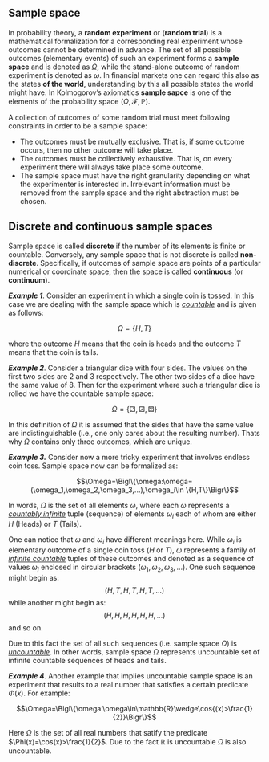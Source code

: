 ## Sample space

In probability theory, a **random experiment** or (**random trial**) is a mathematical formalization for a corresponding real experiment whose outcomes cannot be determined in advance. The set of all possible outcomes (elementary events) of such an experiment forms a **sample space** and is denoted as $\Omega$, while the stand-alone outcome of random experiment is denoted as $\omega$. In financial markets one can regard this also as the states **of the world**, understanding by this all possible states the world might have. In Kolmogorov’s axiomatics **sample sapce** is one of the elements of the probability space $(\Omega, \mathcal{F}, \mathbb{P})$. 

A collection of outcomes of some random trial must meet following constraints in order to be a sample space:
- The outcomes must be mutually exclusive.  That is, if some outcome occurs, then no other outcome will take place.
- The outcomes must be collectively exhaustive. That is, on every experiment  there will always take place some outcome.
- The sample space must have the right granularity depending on what the experimenter is interested in. Irrelevant information must be removed from the sample space and the right abstraction must be chosen.


## Discrete and continuous sample spaces
Sample space is called **discrete** if the number of its elements is finite or countable. Conversely, any sample space that is not discrete is called **non-discrete**. Specifically, if outcomes of sample space are points of a particular numerical or coordinate space, then the space is called **continuous** (or **continuum**).

***Example 1***. Consider an experiment in which a single coin is tossed. In this case we are dealing with the sample space which is <ins>*countable*</ins> and is given as follows: 
```math 
\Omega=\{H,T\}
``` 
where the outcome $H$ means that the coin is heads and the outcome $T$ means that the coin is tails. 

***Example 2***. Consider a triangular dice with four sides. The values on the first two sides are 2 and 3 respectively. The other two sides of a dice have the same value of 8. Then for the experiment where such a triangular dice is rolled we have the countable sample space:
```math 
\Omega=\bigl\{⚁,⚂,⚄\bigr\}
``` 
In this definition of $\Omega$ it is assumed that the sides that have the same value are indistinguishable (i.e., one only cares about the resulting number). Thats why $\Omega$ contains only three outcomes, which are unique.

***Example 3.*** Consider now a more tricky experiment that involves endless coin toss. Sample space now can be formalized as: 
```math
\Omega=\Bigl\{\omega:\omega=(\omega_1,\omega_2,\omega_3,...),\omega_i\in \{H,T\}\Bigr\}
``` 
In words, $\Omega$ is the set of all elements $\omega$, where each $\omega$ represents a <ins>*countably infinite*</ins> tuple (sequence) of elements $\omega_i$ each of whom are either $H$ (Heads) or $T$ (Tails). 

One can notice that $\omega$ and $\omega_i$ have different meanings here. While $\omega_i$ is elementary outcome of a single coin toss ($H$ or $T$),  $\omega$ represents a family of <ins>*infinite countable*</ins> tuples of these outcomes and denoted as a sequence of values $\omega_i$ enclosed in circular brackets $(\omega_1,\omega_2,\omega_3,...)$. One such sequence might begin as: $$(H,T,H,T,H,T,…)$$ while another might begin as: $$(H,H,H,H,H,H,…)$$ and so on. 

Due to this fact the set of all such sequences (i.e. sample space $\Omega$) is <ins>*uncountable*</ins>. In other words, sample space $\Omega$ represents uncountable set of infinite countable sequences of heads and tails.

***Example 4***. Another example that implies uncountable sample space is an experiment that results to a real number that satisfies a certain predicate $\Phi(x)$. For example:
```math
\Omega=\Bigl\{\omega:\omega\in\mathbb{R}\wedge\cos{(x)>\frac{1}{2}}\Bigr\}
``` 
Here $\Omega$ is the set of all real numbers that satify the predicate $\Phi(x)=\cos(x)>\frac{1}{2}$. Due to the fact $\mathbb{R}$ is uncountable $\Omega$ is also uncountable. 







<!---
## Power set

The number of elements of a finite set is a natural number (possibly zero) and is called the cardinality (or the cardinal number) of the set.
--->


